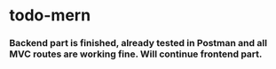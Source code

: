 # todo-mern
### Backend part is finished, already tested in Postman  and all MVC routes are working fine. Will continue frontend part.
